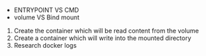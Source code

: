 * ENTRYPOINT VS CMD
* volume VS Bind mount

1. Create the container which will be read content from the volume
2. Create a container which will write into the mounted directory
3. Research docker logs